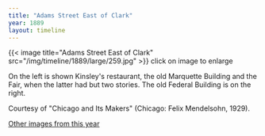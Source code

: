 ```yaml
---
title: "Adams Street East of Clark"
year: 1889
layout: timeline
---
```


{{< image title="Adams Street East of Clark" src="/img/timeline/1889/large/259.jpg" >}}
click on image to enlarge 

On the left is shown Kinsley's restaurant, the old Marquette Building and the Fair, when the latter had but two stories. The old Federal Building is on the right. 

Courtesy of "Chicago and Its Makers" (Chicago: Felix Mendelsohn, 1929).  

[Other images from this year](/historical/timeline/1889)
